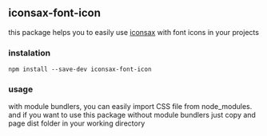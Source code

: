 ## iconsax-font-icon
this package helps you to easily use [iconsax]([Figma](https://www.figma.com/community/file/995152741314467050)) with font icons in your projects

### instalation
```shell
npm install --save-dev iconsax-font-icon
```

### usage
with module bundlers, you can easily import CSS file from node_modules.
and if you want to use this package without module bundlers just copy and page dist folder in your working directory

